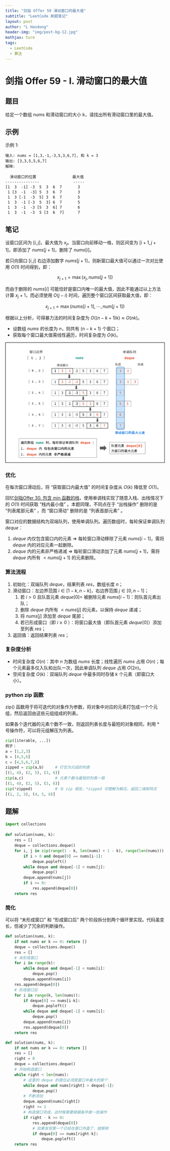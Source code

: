 ```yaml
---
title: "剑指 Offer 59 滑动窗口的最大值"
subtitle: "LeetCode 刷题笔记"
layout: post
author: "L Hondong"
header-img: "img/post-bg-12.jpg"
mathjax: ture
tags:
  - LeetCode
  - 算法
---
```


# 剑指 Offer 59 - I. 滑动窗口的最大值

## 题目

给定一个数组 nums 和滑动窗口的大小 k，请找出所有滑动窗口里的最大值。

## 示例

示例 1:

```
输入: nums = [1,3,-1,-3,5,3,6,7], 和 k = 3
输出: [3,3,5,5,6,7] 
解释: 

  滑动窗口的位置                最大值
---------------               -----
[1  3  -1] -3  5  3  6  7       3
 1 [3  -1  -3] 5  3  6  7       3
 1  3 [-1  -3  5] 3  6  7       5
 1  3  -1 [-3  5  3] 6  7       5
 1  3  -1  -3 [5  3  6] 7       6
 1  3  -1  -3  5 [3  6  7]      7
```

## 笔记

设窗口区间为 $[i,j]$，最大值为 $x_j$。当窗口向前移动一格，则区间变为 $[i+1,j+1]$，即添加了 $nums[j+1]$，删除了 $nums[i]$。

若只向窗口 $[i,j]$ 右边添加数字 $nums[j+1]$，则新窗口最大值可以通过一次对比使用 $O(1)$ 时间得到，即：

$$
x_{j+1}=\max(x_j,nums[j+1])
$$

而由于删除的 $nums[i]$ 可能恰好是窗口内唯一的最大值，因此不能通过以上方法计算 $x_j+1$，而必须使用 $O(j−i)$ 时间，遍历整个窗口区间获取最大值，即：

$$
x_{j+1}=\max(nums[i+1],\cdots,num[j+1])
$$

根据以上分析，可得暴力法的时间复杂度为 $O((n−k+1)k)≈O(nk)$。

- 设数组 $nums$ 的长度为 $n$，则共有 $(n−k+1)$ 个窗口；
- 获取每个窗口最大值需线性遍历，时间复杂度为 $O(k)$。

<div align=center><img src="/assets/剑指Offer59-滑动窗口的最大值-2022-02-17-17-00-20.png" alt="剑指Offer59-滑动窗口的最大值-2022-02-17-17-00-20" style="zoom:50%;" /></div>

### 优化

在每次窗口滑动后，将 “获取窗口内最大值” 的时间复杂度从 $O(k)$ 降低至 $O(1)$。

回忆[剑指Offer 30. 包含 min 函数的栈](https://leetcode-cn.com/problems/bao-han-minhan-shu-de-zhan-lcof/solution/mian-shi-ti-30-bao-han-minhan-shu-de-zhan-fu-zhu-z/)，使用单调栈实现了随意入栈、出栈情况下的 $O(1)$ 时间获取 “栈内最小值” 。本题同理，不同点在于 “出栈操作” 删除的是 “列表尾部元素” ，而 “窗口滑动” 删除的是 “列表首部元素” 。

窗口对应的数据结构为双端队列，使用单调队列。遍历数组时，每轮保证单调队列 $deque$：

1. $deque$ 内仅包含窗口内的元素 ⇒ 每轮窗口滑动移除了元素 $nums[i−1]$，需将 $deque$ 内的对应元素一起删除。
2. $deque$ 内的元素非严格递减 ⇒ 每轮窗口滑动添加了元素 $nums[j+1]$，需将 $deque$ 内所有 $<nums[j+1]$ 的元素删除。

### 算法流程

1. 初始化：双端队列 $deque$，结果列表 $res$，数组长度 $n$；
2. 滑动窗口：左边界范围 $i\in[1−k,n−k]$，右边界范围 $j\in[0,n−1]$；
   1. 若 $i>0$ 且队首元素 $deque[0] =$ 被删除元素 $nums[i−1]$：则队首元素出队；
   2. 删除 $deque$ 内所有 $<nums[j]$ 的元素，以保持 $deque$ 递减；
   3. 将 $nums[j]$ 添加至 $deque$ 尾部；
   4. 若已形成窗口（即 $i\geq 0$ ）：将窗口最大值（即队首元素 $deque[0]$）添加至列表 $res$；
3. 返回值：返回结果列表 $res$；

### 复杂度分析

- 时间复杂度 $O(n)$：其中 $n$ 为数组 $nums$ 长度；线性遍历 $nums$ 占用 $O(n)$；每个元素最多仅入队和出队一次，因此单调队列 $deque$ 占用 $O(2n)$。
- 空间复杂度 $O(k)$：双端队列 $deque$ 中最多同时存储 $k$ 个元素（即窗口大小）。

### python zip 函数

zip() 函数用于将可迭代的对象作为参数，将对象中对应的元素打包成一个个元组，然后返回由这些元组组成的列表。

如果各个迭代器的元素个数不一致，则返回列表长度与最短的对象相同，利用 * 号操作符，可以将元组解压为列表。

```python
zip([iterable, ...])
例子：
a = [1,2,3]
b = [4,5,6]
c = [4,5,6,7,8]
zipped = zip(a,b)     # 打包为元组的列表
[(1, 4), (2, 5), (3, 6)]
zip(a,c)              # 元素个数与最短的列表一致
[(1, 4), (2, 5), (3, 6)]
zip(*zipped)          # 与 zip 相反，*zipped 可理解为解压，返回二维矩阵式
[(1, 2, 3), (4, 5, 6)]
```

## 题解

```python
import collections

def solution(nums, k):
    res = []
    deque = collections.deque()
    for i, j in zip(range(1 - k, len(nums) + 1 - k), range(len(nums))):
        if i > 0 and deque[0] == nums[i-1]:
            deque.popleft()
        while deque and deque[-1] < nums[j]:
            deque.pop()
        deque.append(nums[j])
        if i >= 0:
            res.append(deque[0])
    return res
```

### 简化

可以将 “未形成窗口” 和 “形成窗口后” 两个阶段拆分到两个循环里实现。代码虽变长，但减少了冗余的判断操作。

```python
def solution(nums, k):
    if not nums or k == 0: return []
    deque = collections.deque()
    res = []
    # 未形成窗口
    for i in range(k):
        while deque and deque[-1] < nums[i]:
            deque.pop()
        deque.append(nums[i])
    res.append(deque[0])
    # 形成窗口后
    for i in range(k, len(nums)):
        if deque[0] == nums[i-k]:
            deque.popleft()
        while deque and deque[-1] < nums[i]:
            deque.pop()
        deque.append(nums[i])
        res.append(deque[0])
    return res
```

```python
def solution(nums, k):
    if not nums or k == 0: return []
    res = []
    right = 0
    deque = collections.deque()
    # 开始构造窗口
    while right < len(nums):
        # 这里的 deque 的首位必须是窗口中最大的那个
        while deque and nums[right] > deque[-1]:
            deque.pop()
        # 不断添加
        deque.append(nums[right])
        right += 1
        # 构造窗口完成，这时候需要根据条件做一些操作
        if right - k >= 0:
            res.append(deque[0])
            # 如果发现第一个已经在窗口外面了，就移除
            if deque[0] == nums[right-k]:
                deque.popleft()
    return res
```